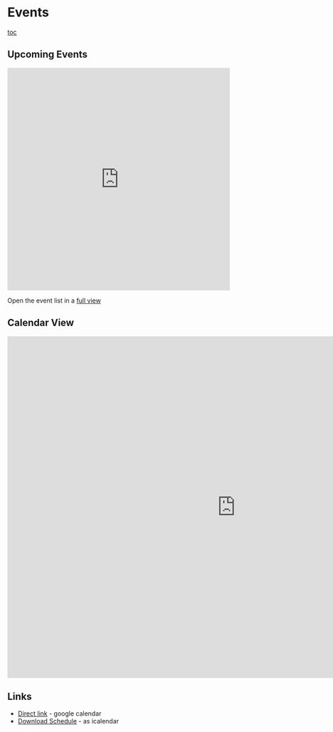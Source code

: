 # Events #

[toc](toc)

## Upcoming Events ##

<iframe src="https://calendar.google.com/calendar/embed?height=500&amp;wkst=1&amp;bgcolor=%234285F4&amp;ctz=America%2FNew_York&amp;src=cWVmN3U2MTEwc21jMmlpZGs3dXU3N2g3a3NAZ3JvdXAuY2FsZW5kYXIuZ29vZ2xlLmNvbQ&amp;src=dGxhcDZwc2pnM2w5ZnZwcWtlNmExZzR0M29AZ3JvdXAuY2FsZW5kYXIuZ29vZ2xlLmNvbQ&amp;color=%233F51B5&amp;color=%23C0CA33&amp;mode=AGENDA&amp;showNav=1&amp;showPrint=1&amp;showCalendars=1&amp;showTz=0&amp;showTabs=0&amp;showDate=1&amp;showTitle=1" style="border-width:0" width="500" height="500" frameborder="0" scrolling="no"></iframe>

Open the event list in a [full view](https://calendar.google.com/calendar/embed?height=500&amp;wkst=1&amp;bgcolor=%234285F4&amp;ctz=America%2FNew_York&amp;src=cWVmN3U2MTEwc21jMmlpZGs3dXU3N2g3a3NAZ3JvdXAuY2FsZW5kYXIuZ29vZ2xlLmNvbQ&amp;src=dGxhcDZwc2pnM2w5ZnZwcWtlNmExZzR0M29AZ3JvdXAuY2FsZW5kYXIuZ29vZ2xlLmNvbQ&amp;color=%233F51B5&amp;color=%23C0CA33&amp;mode=AGENDA&amp;showNav=1&amp;showPrint=1&amp;showCalendars=1&amp;showTz=0&amp;showTabs=0&amp;showDate=1&amp;showTitle=1)

## Calendar View ##

<iframe src="https://calendar.google.com/calendar/embed?src=qef7u6110smc2iidk7uu77h7ks%40group.calendar.google.com&ctz=America%2FNew_York" style="border: 0" width="1024" height="768" frameborder="0" scrolling="no"></iframe>

## Links ##

* [Direct link](https://calendar.google.com/calendar?cid=cWVmN3U2MTEwc21jMmlpZGs3dXU3N2g3a3NAZ3JvdXAuY2FsZW5kYXIuZ29vZ2xlLmNvbQ) - google calendar
* [Download Schedule](../events/events.ics) - as icalendar
